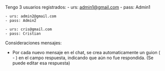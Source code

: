 

Tengo 3 usuarios registrados:
    - urs: admin1@gmail.com
    - pass: Admin1

    - urs: admin2@gmail.com
    - pass: Admin2

    - urs: cris@gmail.com
    - pass: Cristian


Consideraciones mensajes: 
- Por cada nuevo mensaje en el chat, se crea automaticamente un guion ( - ) en el campo respuesta, indicando que aún no fue respondida. (Se puede editar esa respuesta)


